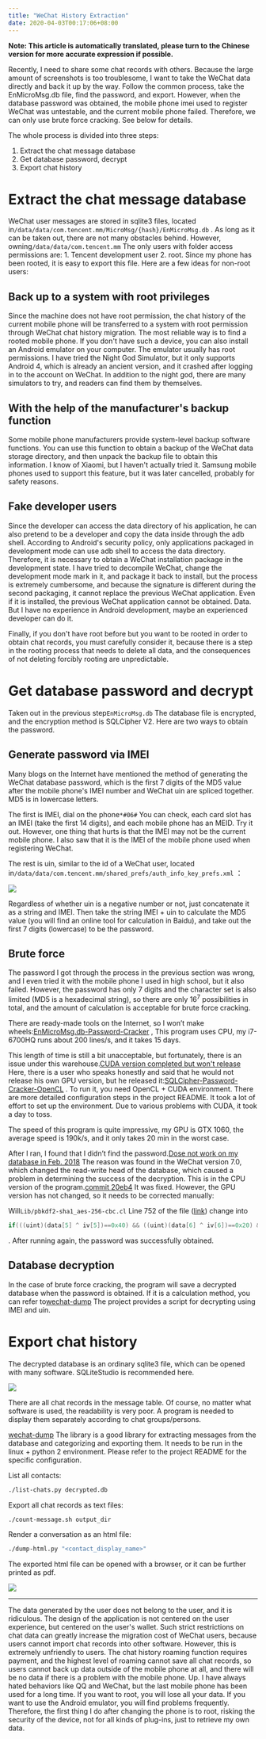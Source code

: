 ```yaml
---
title: "WeChat History Extraction"
date: 2020-04-03T00:17:06+08:00
---
```


__Note: This article is automatically translated, please turn to the Chinese version for more accurate expression if possible.__

Recently, I need to share some chat records with others. Because the large amount of screenshots is too troublesome, I want to take the WeChat data directly and back it up by the way. Follow the common process, take the EnMicroMsg.db file, find the password, and export. However, when the database password was obtained, the mobile phone imei used to register WeChat was untestable, and the current mobile phone failed. Therefore, we can only use brute force cracking. See below for details.

The whole process is divided into three steps:

1. Extract the chat message database
2. Get database password, decrypt
3. Export chat history

# Extract the chat message database

WeChat user messages are stored in sqlite3 files, located in`/data/data/com.tencent.mm/MicroMsg/{hash}/EnMicroMsg.db` . As long as it can be taken out, there are not many obstacles behind. However, owning`/data/data/com.tencent.mm` The only users with folder access permissions are: 1. Tencent development user 2. root. Since my phone has been rooted, it is easy to export this file. Here are a few ideas for non-root users:

## Back up to a system with root privileges

Since the machine does not have root permission, the chat history of the current mobile phone will be transferred to a system with root permission through WeChat chat history migration. The most reliable way is to find a rooted mobile phone. If you don't have such a device, you can also install an Android emulator on your computer. The emulator usually has root permissions. I have tried the Night God Simulator, but it only supports Android 4, which is already an ancient version, and it crashed after logging in to the account on WeChat. In addition to the night god, there are many simulators to try, and readers can find them by themselves.

## With the help of the manufacturer's backup function

Some mobile phone manufacturers provide system-level backup software functions. You can use this function to obtain a backup of the WeChat data storage directory, and then unpack the backup file to obtain this information. I know of Xiaomi, but I haven't actually tried it. Samsung mobile phones used to support this feature, but it was later cancelled, probably for safety reasons.

## Fake developer users

Since the developer can access the data directory of his application, he can also pretend to be a developer and copy the data inside through the adb shell. According to Android's security policy, only applications packaged in development mode can use adb shell to access the data directory. Therefore, it is necessary to obtain a WeChat installation package in the development state. I have tried to decompile WeChat, change the development mode mark in it, and package it back to install, but the process is extremely cumbersome, and because the signature is different during the second packaging, it cannot replace the previous WeChat application. Even if it is installed, the previous WeChat application cannot be obtained. Data. But I have no experience in Android development, maybe an experienced developer can do it.

Finally, if you don't have root before but you want to be rooted in order to obtain chat records, you must carefully consider it, because there is a step in the rooting process that needs to delete all data, and the consequences of not deleting forcibly rooting are unpredictable.

# Get database password and decrypt

Taken out in the previous step`EnMicroMsg.db` The database file is encrypted, and the encryption method is SQLCipher V2. Here are two ways to obtain the password.

## Generate password via IMEI

Many blogs on the Internet have mentioned the method of generating the WeChat database password, which is the first 7 digits of the MD5 value after the mobile phone's IMEI number and WeChat uin are spliced together. MD5 is in lowercase letters.

The first is IMEI, dial on the phone`*#06#` You can check, each card slot has an IMEI (take the first 14 digits), and each mobile phone has an MEID. Try it out. However, one thing that hurts is that the IMEI may not be the current mobile phone. I also saw that it is the IMEI of the mobile phone used when registering WeChat.

The rest is uin, similar to the id of a WeChat user, located in`/data/data/com.tencent.mm/shared_prefs/auth_info_key_prefs.xml` ：

<img src="./auth_info_key_prefs.jpg">

Regardless of whether uin is a negative number or not, just concatenate it as a string and IMEI. Then take the string IMEI + uin to calculate the MD5 value (you will find an online tool for calculation in Baidu), and take out the first 7 digits (lowercase) to be the password.

## Brute force

The password I got through the process in the previous section was wrong, and I even tried it with the mobile phone I used in high school, but it also failed. However, the password has only 7 digits and the character set is also limited (MD5 is a hexadecimal string), so there are only $16^7$ possibilities in total, and the amount of calculation is acceptable for brute force cracking.

There are ready-made tools on the Internet, so I won’t make wheels:[EnMicroMsg.db-Password-Cracker](https://github.com/chg-hou/EnMicroMsg.db-Password-Cracker) , This program uses CPU, my i7-6700HQ runs about 200 lines/s, and it takes 15 days.

This length of time is still a bit unacceptable, but fortunately, there is an issue under this warehouse.[CUDA version completed but won't release](https://github.com/chg-hou/EnMicroMsg.db-Password-Cracker/issues/10) Here, there is a user who speaks honestly and said that he would not release his own GPU version, but he released it:[SQLCipher-Password-Cracker-OpenCL](https://github.com/whiteblackitty/SQLCipher-Password-Cracker-OpenCL) . To run it, you need OpenCL + CUDA environment. There are more detailed configuration steps in the project README. It took a lot of effort to set up the environment. Due to various problems with CUDA, it took a day to toss.

The speed of this program is quite impressive, my GPU is GTX 1060, the average speed is 190k/s, and it only takes 20 min in the worst case.

After I ran, I found that I didn’t find the password.[Dose not work on my database in Feb. 2018](https://github.com/chg-hou/EnMicroMsg.db-Password-Cracker/issues/6) The reason was found in the WeChat version 7.0, which changed the read-write head of the database, which caused a problem in determining the success of the decryption. This is in the CPU version of the program.[commit 20eb4](https://github.com/chg-hou/EnMicroMsg.db-Password-Cracker/commit/20eb4f9bd8bb440bcc6817b4b7981b8bf58478a4) It was fixed. However, the GPU version has not changed, so it needs to be corrected manually:

Will`Lib/pbkdf2-sha1_aes-256-cbc.cl` Line 752 of the file ([link](https://github.com/whiteblackitty/SQLCipher-Password-Cracker-OpenCL/blob/7dc8147c315d625426e79673a5dc5bad7f0177b3/Lib/pbkdf2-sha1_aes-256-cbc.cl#L752)) change into

```cpp
if(((uint)(data[5] ^ iv[5])==0x40) && ((uint)(data[6] ^ iv[6])==0x20) && ((uint)(data[7] ^ iv[7])==0x20))
```

. After running again, the password was successfully obtained.

## Database decryption

In the case of brute force cracking, the program will save a decrypted database when the password is obtained. If it is a calculation method, you can refer to[wechat-dump](https://github.com/ppwwyyxx/wechat-dump) The project provides a script for decrypting using IMEI and uin.

# Export chat history

The decrypted database is an ordinary sqlite3 file, which can be opened with many software. SQLiteStudio is recommended here.

<img src="./sqlitestudio.png">

There are all chat records in the message table. Of course, no matter what software is used, the readability is very poor. A program is needed to display them separately according to chat groups/persons.

[wechat-dump](https://github.com/ppwwyyxx/wechat-dump) The library is a good library for extracting messages from the database and categorizing and exporting them. It needs to be run in the linux + python 2 environment. Please refer to the project README for the specific configuration.

List all contacts:

```bash
./list-chats.py decrypted.db
```

Export all chat records as text files:

```bash
./count-message.sh output_dir
```

Render a conversation as an html file:

```bash
./dump-html.py "<contact_display_name>"
```

The exported html file can be opened with a browser, or it can be further printed as pdf.

<img src="./result.jpg">

---

The data generated by the user does not belong to the user, and it is ridiculous. The design of the application is not centered on the user experience, but centered on the user's wallet. Such strict restrictions on chat data can greatly increase the migration cost of WeChat users, because users cannot import chat records into other software. However, this is extremely unfriendly to users. The chat history roaming function requires payment, and the highest level of roaming cannot save all chat records, so users cannot back up data outside of the mobile phone at all, and there will be no data if there is a problem with the mobile phone. Up. I have always hated behaviors like QQ and WeChat, but the last mobile phone has been used for a long time. If you want to root, you will lose all your data. If you want to use the Android emulator, you will find problems frequently. Therefore, the first thing I do after changing the phone is to root, risking the security of the device, not for all kinds of plug-ins, just to retrieve my own data.
